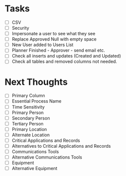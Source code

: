 # Tasks
- [ ] CSV
- [ ] Security
- [ ] Impersonate a user to see what they see
- [ ] Replace Approved Null with empty space
- [ ] New User added to Users List
- [ ] Planner Finished - Approver - send email etc.
- [ ] Check all inserts and updates (Created and Updated)
- [ ] Check all tables and removed columns not needed.

# Next Thoughts
- [ ] Primary Column
- [ ] Essential Process Name
- [ ] Time Sensitivity
- [ ] Primary Person
- [ ] Secondary Person
- [ ] Tertiary Person
- [ ] Primary Location
- [ ] Alternate Location
- [ ] Critical Applications and Records
- [ ] Alternatives to Critical Applications and Records
- [ ] Communications Tools
- [ ] Alternative Communications Tools
- [ ] Equipment
- [ ] Alternative Equipment